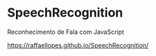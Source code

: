 # SpeechRecognition
Reconhecimento de Fala com JavaScript

https://raffaellopes.github.io/SpeechRecognition/
